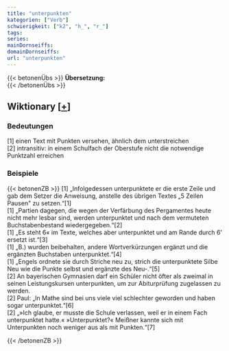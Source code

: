 ```yaml
---
title: "unterpunkten"
kategorien: ["Verb"]
schwierigkeit: ["k2", "h_", "r_"]
tags:
series:
mainDornseiffs:
domainDornseiffs:
url: "unterpunkten"
---
```


{{< betonenÜbs >}}
**Übersetzung:**  
{{< /betonenÜbs >}}

## Wiktionary [[+](https://de.wiktionary.org/wiki/unterpunkten)]

### Bedeutungen
[1] einen Text mit Punkten versehen, ähnlich dem unterstreichen  
[2] intransitiv: in einem Schulfach der Oberstufe nicht die notwendige Punktzahl erreichen  

### Beispiele
{{< betonenZB >}}
[1] „Infolgedessen unterpunktete er die erste Zeile und gab dem Setzer die Anweisung, anstelle des übrigen Textes „5 Zeilen Pausen" zu setzen.“[1]  
[1] „Partien dagegen, die wegen der Verfärbung des Pergamentes heute nicht mehr lesbar sind, werden unterpunktet und nach dem vermuteten Buchstabenbestand wiedergegeben.“[2]  
[1] „Es steht 6« im Texte, welches aber unterpunktet und am Rande durch 6' ersetzt ist.“[3]  
[1] „B.) wurden beibehalten, andere Wortverkürzungen ergänzt und die ergänzten Buchstaben unterpunktet.“[4]  
[1] „Engels ordnete sie durch Striche neu zu, strich die unterpunktete Silbe Neu wie die Punkte selbst und ergänzte des Neu-.“[5]  
[2] An bayerischen Gymnasien darf ein Schüler nicht öfter als zweimal in seinen Leistungskursen unterpunkten, um zur Abiturprüfung zugelassen zu werden.  
[2] Paul: „In Mathe sind bei uns viele viel schlechter geworden und haben sogar unterpunktet.“[6]  
[2] „»Ich glaube, er musste die Schule verlassen, weil er in einem Fach unterpunktet hatte.« »Unterpunktet?« Meißner kannte sich mit Unterpunkten noch weniger aus als mit Punkten.“[7]  

{{< /betonenZB >}}

